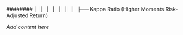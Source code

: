 ######## |   |   |   |   |   |   |   ├── Kappa Ratio (Higher Moments Risk-Adjusted Return)

*Add content here*